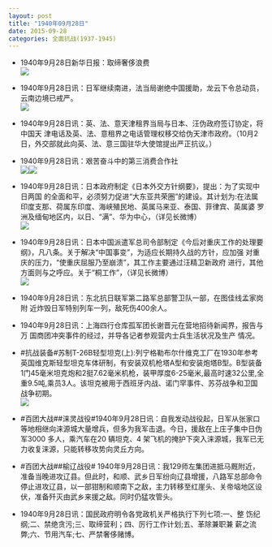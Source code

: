 ```yaml
---
layout: post
title: "1940年09月28日"
date: 2015-09-28
categories: 全面抗战(1937-1945)
---
```


<meta name="referrer" content="no-referrer" />

- 1940年9月28日新华日报：取缔奢侈浪费 <br/><img src="https://ww3.sinaimg.cn/large/aca367d8jw1ewik9qagsuj211s0gjteq.jpg" />

- 1940年9月28日讯：日军继续南进，法当局谢绝中国援助，龙云下令总动员，云南边境已戒严。 <br/><img src="https://ww3.sinaimg.cn/large/aca367d8jw1ewiij8kvk6j20n20krteq.jpg" />

- 1940年9月28日讯：英、法、意天津租界当局与日本、汪伪政府签订协定，将中国天 津电话及英、法、意租界之电话管理权移交给伪天津市政府。（10月2 日，外交部就此向英、法、意三国驻华大使馆提出严正抗议。） 

- 1940年9月28日讯：艰苦奋斗中的第三消费合作社 <br/><img src="https://ww1.sinaimg.cn/large/aca367d8jw1ewifhsx7rmj20dy0h2ac8.jpg" /><img src="https://ww2.sinaimg.cn/large/aca367d8jw1ewifht28fqj20x705pjt6.jpg" />

- 1940年9月28日讯：日本政府制定《日本外交方针纲要》，提出：为了实现中日两国 的全面和平，必须努力促进“大东亚共荣圈”的建设。其计划为:在法属 印度支那、荷属东印度、海峡殖民地、英属马来亚、泰国、菲律宾、英属婆 罗洲及缅甸地区内，以日、“满”、华为中心，（详见长微博） <br/><img src="https://ww4.sinaimg.cn/large/aca367d8jw1ewif1was1mj20c80903zn.jpg" />

- 1940年9月28日讯：日本中国派遣军总司令部制定《今后对重庆工作的处理要 纲》，凡八条。关于解决“中国事变”，为适应长期持久战的方针，应加强 对重庆的压力，“使重庆屈服乃至崩溃”，其工作主要通过汪精卫新政府 进行，其他方面则与之呼应。关于“桐工作”，（详见长微博） <br/><img src="https://ww4.sinaimg.cn/large/aca367d8jw1ewi9uuj7vbj20c80aymym.jpg" />

- 1940年9月28日讯：东北抗日联军第二路军总部警卫队一部，在图佳线孟家岗附 近炸毁日军特别列车一列，敌死伤400余人。 

- 1940年9月28日讯：上海四行仓库孤军团长谢晋元在营地招待新闻界，报告与万 国商团冲突事件的经过，并导各记者参观营内士兵生活状况及生产 情况。 

- #抗战装备#苏制T-26B轻型坦克(上):列宁格勒布尔什维克工厂在1930年参考英国维克斯轻型坦克车体研制，有安装双机枪塔A型和安装炮塔B型。B型装备1门45毫米坦克炮和2挺7.62毫米机枪，装甲厚度6-25毫米,最高时速32公里,全重9.5吨,乘员3人。该坦克被用于西班牙内战、诺门罕事件、苏芬战争和卫国战争初期。 <br/><img src="https://ww2.sinaimg.cn/large/aca367d8jw1ewhxpz3nf1j20ch1o7gyo.jpg" />

- #百团大战##涞灵战役#1940年9月28日讯：自我发动战役起，日军从张家口等地相继向涞源城大量增兵，但多为我军击退。今日，援敌在上庄子集中日伪军3000 多人，乘汽车在20 辆坦克、4 架飞机的掩护下突入涞源城，我军已无力收复涞源，只能转移攻势向灵丘方向。 

- #百团大战##榆辽战役# 1940年9月28日讯：我129师左集团进抵马厩附近，准备当晚进攻辽县。但此时，和顺、武乡日军纷向辽县增援，八路军总部命令停止进攻辽县，以一部钳制和顺南下之敌，主力转移至红崖头、关帝垴地区设伏，准备歼灭由武乡来援之敌。同时仍猛攻管头。 

- 1940年9月28日讯：国民政府明令各党政机关严格执行下列七项:一、整 饬纪纲;二、禁绝贪污;三、取缔营利；四、厉行工作计划;五、革除兼职兼 薪之流弊;六、节用汽车;七、严禁奢侈赌博。 


